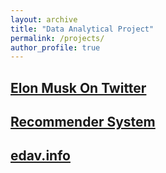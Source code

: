```yaml
---
layout: archive
title: "Data Analytical Project"
permalink: /projects/
author_profile: true
---
```



## [Elon Musk On Twitter](https://jasonsqz.github.io/ElonMuskTwitter/)

## [Recommender System](/files/rs.pdf) 

## [edav.info](edav.info)